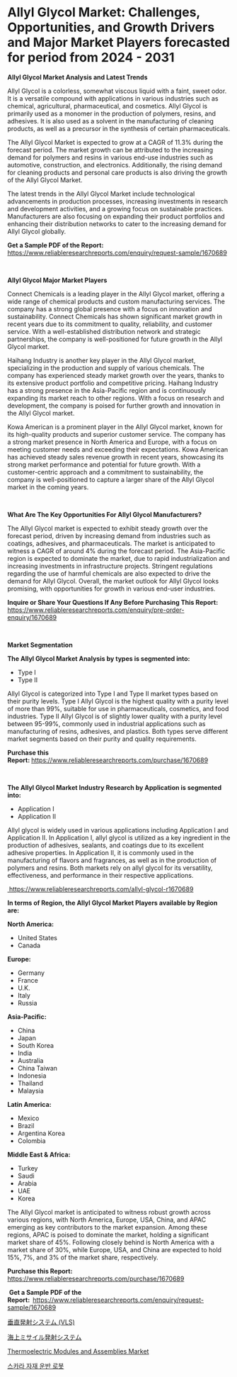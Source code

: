 <p><h1>Allyl Glycol Market: Challenges, Opportunities, and Growth Drivers and Major Market Players forecasted for period from 2024 - 2031</h1></p><p><strong>Allyl Glycol Market Analysis and Latest Trends</strong></p>
<p><p>Allyl Glycol is a colorless, somewhat viscous liquid with a faint, sweet odor. It is a versatile compound with applications in various industries such as chemical, agricultural, pharmaceutical, and cosmetics. Allyl Glycol is primarily used as a monomer in the production of polymers, resins, and adhesives. It is also used as a solvent in the manufacturing of cleaning products, as well as a precursor in the synthesis of certain pharmaceuticals.</p><p>The Allyl Glycol Market is expected to grow at a CAGR of 11.3% during the forecast period. The market growth can be attributed to the increasing demand for polymers and resins in various end-use industries such as automotive, construction, and electronics. Additionally, the rising demand for cleaning products and personal care products is also driving the growth of the Allyl Glycol Market. </p><p>The latest trends in the Allyl Glycol Market include technological advancements in production processes, increasing investments in research and development activities, and a growing focus on sustainable practices. Manufacturers are also focusing on expanding their product portfolios and enhancing their distribution networks to cater to the increasing demand for Allyl Glycol globally.</p></p>
<p><strong>Get a Sample PDF of the Report:&nbsp;</strong> <a href="https://www.reliableresearchreports.com/enquiry/request-sample/1670689">https://www.reliableresearchreports.com/enquiry/request-sample/1670689</a></p>
<p>&nbsp;</p>
<p><strong>Allyl Glycol Major Market Players</strong></p>
<p><p>Connect Chemicals is a leading player in the Allyl Glycol market, offering a wide range of chemical products and custom manufacturing services. The company has a strong global presence with a focus on innovation and sustainability. Connect Chemicals has shown significant market growth in recent years due to its commitment to quality, reliability, and customer service. With a well-established distribution network and strategic partnerships, the company is well-positioned for future growth in the Allyl Glycol market. </p><p>Haihang Industry is another key player in the Allyl Glycol market, specializing in the production and supply of various chemicals. The company has experienced steady market growth over the years, thanks to its extensive product portfolio and competitive pricing. Haihang Industry has a strong presence in the Asia-Pacific region and is continuously expanding its market reach to other regions. With a focus on research and development, the company is poised for further growth and innovation in the Allyl Glycol market.</p><p>Kowa American is a prominent player in the Allyl Glycol market, known for its high-quality products and superior customer service. The company has a strong market presence in North America and Europe, with a focus on meeting customer needs and exceeding their expectations. Kowa American has achieved steady sales revenue growth in recent years, showcasing its strong market performance and potential for future growth. With a customer-centric approach and a commitment to sustainability, the company is well-positioned to capture a larger share of the Allyl Glycol market in the coming years.</p></p>
<p>&nbsp;</p>
<p><strong>What Are The Key Opportunities For Allyl Glycol Manufacturers?</strong></p>
<p><p>The Allyl Glycol market is expected to exhibit steady growth over the forecast period, driven by increasing demand from industries such as coatings, adhesives, and pharmaceuticals. The market is anticipated to witness a CAGR of around 4% during the forecast period. The Asia-Pacific region is expected to dominate the market, due to rapid industrialization and increasing investments in infrastructure projects. Stringent regulations regarding the use of harmful chemicals are also expected to drive the demand for Allyl Glycol. Overall, the market outlook for Allyl Glycol looks promising, with opportunities for growth in various end-user industries.</p></p>
<p><strong>Inquire or Share Your Questions If Any Before Purchasing This Report:</strong> <a href="https://www.reliableresearchreports.com/enquiry/pre-order-enquiry/1670689">https://www.reliableresearchreports.com/enquiry/pre-order-enquiry/1670689</a></p>
<p>&nbsp;</p>
<p><strong>Market Segmentation</strong></p>
<p><strong>The Allyl Glycol Market Analysis by types is segmented into:</strong></p>
<p><ul><li>Type I</li><li>Type II</li></ul></p>
<p><p>Allyl Glycol is categorized into Type I and Type II market types based on their purity levels. Type I Allyl Glycol is the highest quality with a purity level of more than 99%, suitable for use in pharmaceuticals, cosmetics, and food industries. Type II Allyl Glycol is of slightly lower quality with a purity level between 95-99%, commonly used in industrial applications such as manufacturing of resins, adhesives, and plastics. Both types serve different market segments based on their purity and quality requirements.</p></p>
<p><strong>Purchase this Report:&nbsp;</strong><a href="https://www.reliableresearchreports.com/purchase/1670689">https://www.reliableresearchreports.com/purchase/1670689</a></p>
<p>&nbsp;</p>
<p><strong>The Allyl Glycol Market Industry Research by Application is segmented into:</strong></p>
<p><ul><li>Application I</li><li>Application II</li></ul></p>
<p><p>Allyl glycol is widely used in various applications including Application I and Application II. In Application I, allyl glycol is utilized as a key ingredient in the production of adhesives, sealants, and coatings due to its excellent adhesive properties. In Application II, it is commonly used in the manufacturing of flavors and fragrances, as well as in the production of polymers and resins. Both markets rely on allyl glycol for its versatility, effectiveness, and performance in their respective applications.</p></p>
<p><a href="https://www.reliableresearchreports.com/allyl-glycol-r1670689">&nbsp;https://www.reliableresearchreports.com/allyl-glycol-r1670689</a></p>
<p><strong>In terms of Region, the Allyl Glycol Market Players available by Region are:</strong></p>
<p>
    <p> <strong> North America: </strong>
        <ul>
            <li>United States</li>
            <li>Canada</li>
        </ul>
        </p> 
    <p> <strong> Europe: </strong>
        <ul>
            <li>Germany</li>
            <li>France</li>
            <li>U.K.</li>
            <li>Italy</li>
            <li>Russia</li>
        </ul>
        </p> 
    <p> <strong> Asia-Pacific: </strong>
        <ul>
            <li>China</li>
            <li>Japan</li>
            <li>South Korea</li>
            <li>India</li>
            <li>Australia</li>
            <li>China Taiwan</li>
            <li>Indonesia</li>
            <li>Thailand</li>
            <li>Malaysia</li>
        </ul>
        </p> 
    <p> <strong> Latin America: </strong>
        <ul>
            <li>Mexico</li>
            <li>Brazil</li>
            <li>Argentina Korea</li>
            <li>Colombia</li>
        </ul>
        </p> 
    <p> <strong> Middle East & Africa: </strong>
        <ul>
            <li>Turkey</li>
            <li>Saudi</li>
            <li>Arabia</li>
            <li>UAE</li>
            <li>Korea</li>
        </ul>
    </p>
    </p>
<p><p>The Allyl Glycol market is anticipated to witness robust growth across various regions, with North America, Europe, USA, China, and APAC emerging as key contributors to the market expansion. Among these regions, APAC is poised to dominate the market, holding a significant market share of 45%. Following closely behind is North America with a market share of 30%, while Europe, USA, and China are expected to hold 15%, 7%, and 3% of the market share, respectively.</p></p>
<p><strong>Purchase this Report: </strong><a href="https://www.reliableresearchreports.com/purchase/1670689">https://www.reliableresearchreports.com/purchase/1670689</a></p>
<p>&nbsp;<strong>Get a Sample PDF of the Report:&nbsp;&nbsp;</strong><a href="https://www.reliableresearchreports.com/enquiry/request-sample/1670689">https://www.reliableresearchreports.com/enquiry/request-sample/1670689</a></p>
<p><strong></strong></p>
<p><p><a href="https://github.com/reliezer65/Market-Research-Report-List-1/blob/main/7499273106632.md">垂直発射システム (VLS)</a></p><p><a href="https://github.com/RodHoppe07/Market-Research-Report-List-2/blob/main/7882363106631.md">海上ミサイル発射システム</a></p><p><a href="https://issuu.com/reportprime-2/docs/thermoelectric-modules-and-assemblies-market-size-">Thermoelectric Modules and Assemblies Market</a></p><p><a href="https://github.com/solomonbode85/Market-Research-Report-List-1/blob/main/5863055100551.md">스카라 자재 운반 로봇</a></p></p>